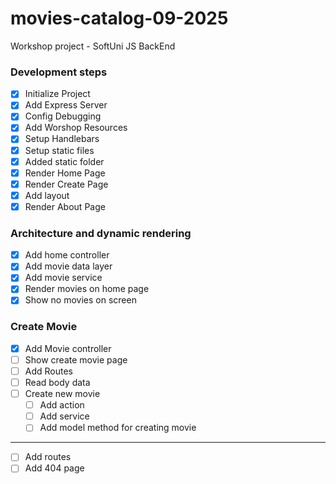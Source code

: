 # movies-catalog-09-2025

Workshop project - SoftUni JS BackEnd

### Development steps

- [x] Initialize Project
- [x] Add Express Server
- [x] Config Debugging
- [x] Add Worshop Resources
- [x] Setup Handlebars
- [x] Setup static files
- [x] Added static folder
- [x] Render Home Page
- [x] Render Create Page
- [x] Add layout
- [x] Render About Page

### Architecture and dynamic rendering

- [x] Add home controller
- [x] Add movie data layer
- [x] Add movie service
- [x] Render movies on home page
- [x] Show no movies on screen

### Create Movie

- [x] Add Movie controller
- [ ] Show create movie page
- [ ] Add Routes
- [ ] Read body data
- [ ] Create new movie
  - [ ] Add action
  - [ ] Add service
  - [ ] Add model method for creating movie

---

- [ ] Add routes
- [ ] Add 404 page

